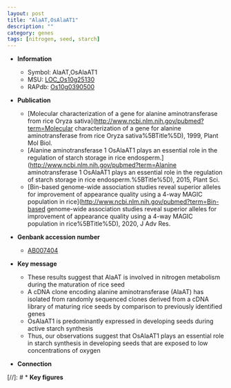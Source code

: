 ```yaml
---
layout: post
title: "AlaAT,OsAlaAT1"
description: ""
category: genes
tags: [nitrogen, seed, starch]
---
```


* **Information**  
    + Symbol: AlaAT,OsAlaAT1  
    + MSU: [LOC_Os10g25130](http://rice.uga.edu/cgi-bin/ORF_infopage.cgi?orf=LOC_Os10g25130)  
    + RAPdb: [Os10g0390500](http://rapdb.dna.affrc.go.jp/viewer/gbrowse_details/irgsp1?name=Os10g0390500)  

* **Publication**  
    + [Molecular characterization of a gene for alanine aminotransferase from rice Oryza sativa](http://www.ncbi.nlm.nih.gov/pubmed?term=Molecular characterization of a gene for alanine aminotransferase from rice Oryza sativa%5BTitle%5D), 1999, Plant Mol Biol.
    + [Alanine aminotransferase 1 OsAlaAT1 plays an essential role in the regulation of starch storage in rice endosperm.](http://www.ncbi.nlm.nih.gov/pubmed?term=Alanine aminotransferase 1 OsAlaAT1 plays an essential role in the regulation of starch storage in rice endosperm.%5BTitle%5D), 2015, Plant Sci.
    + [Bin-based genome-wide association studies reveal superior alleles for improvement of appearance quality using a 4-way MAGIC population in rice](http://www.ncbi.nlm.nih.gov/pubmed?term=Bin-based genome-wide association studies reveal superior alleles for improvement of appearance quality using a 4-way MAGIC population in rice%5BTitle%5D), 2020, J Adv Res.

* **Genbank accession number**  
    + [AB007404](http://www.ncbi.nlm.nih.gov/nuccore/AB007404)

* **Key message**  
    + These results suggest that AlaAT is involved in nitrogen metabolism during the maturation of rice seed
    + A cDNA clone encoding alanine aminotransferase (AlaAT) has isolated from randomly sequenced clones derived from a cDNA library of maturing rice seeds by comparison to previously identified genes
    + OsAlaAT1 is predominantly expressed in developing seeds during active starch synthesis
    + Thus, our observations suggest that OsAlaAT1 plays an essential role in starch synthesis in developing seeds that are exposed to low concentrations of oxygen

* **Connection**  

[//]: # * **Key figures**  


